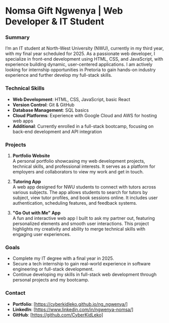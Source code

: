# Nomsa Gift Ngwenya | Web Developer & IT Student

### Summary
I’m an IT student at North-West University (NWU), currently in my third year, with my final year scheduled for 2025. As a passionate web developer, I specialize in front-end development using HTML, CSS, and JavaScript, with experience building dynamic, user-centered applications. I am actively looking for internship opportunities in Pretoria to gain hands-on industry experience and further develop my full-stack skills.

### Technical Skills
- **Web Development**: HTML, CSS, JavaScript, basic React
- **Version Control**: Git & GitHub
- **Database Management**: SQL basics
- **Cloud Platforms**: Experience with Google Cloud and AWS for hosting web apps
- **Additional**: Currently enrolled in a full-stack bootcamp, focusing on back-end development and API integration

### Projects
1. **Portfolio Website**  
   A personal portfolio showcasing my web development projects, technical skills, and professional interests. It serves as a platform for employers and collaborators to view my work and get in touch.

2. **Tutoring App**  
   A web app designed for NWU students to connect with tutors across various subjects. The app allows students to search for tutors by subject, view tutor profiles, and book sessions online. It includes user authentication, scheduling features, and feedback systems.

3. **"Go Out with Me" App**  
   A fun and interactive web app I built to ask my partner out, featuring personalized elements and smooth user interactions. This project highlights my creativity and ability to merge technical skills with engaging user experiences.

### Goals
- Complete my IT degree with a final year in 2025.
- Secure a tech internship to gain real-world experience in software engineering or full-stack development.
- Continue developing my skills in full-stack web development through personal projects and my bootcamp.

### Contact
- **Portfolio**: [https://cyberkidleko.github.io/ng_ngwenya/]
- **LinkedIn**: [https://www.linkedin.com/in/ngwenya-nomsa/]
- **GitHub**: [https://github.com/CyberKidLeko]
